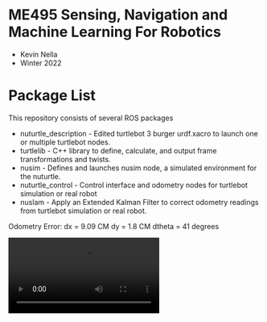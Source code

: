 # ME495 Sensing, Navigation and Machine Learning For Robotics
* Kevin Nella
* Winter 2022
# Package List
This repository consists of several ROS packages
- nuturtle_description - Edited turtlebot 3 burger urdf.xacro to launch one or multiple turtlebot nodes.
- turtlelib - C++ library to define, calculate, and output frame transformations and twists.
- nusim - Defines and launches nusim node, a simulated environment for the nuturtle.
- nuturtle_control - Control interface and odometry nodes for turtlebot simulation or real robot
- nuslam - Apply an Extended Kalman Filter to correct odometry readings from turtlebot simulation or real robot.

Odometry Error:
dx = 9.09 CM
dy = 1.8 CM
dtheta = 41 degrees


<video src=https://user-images.githubusercontent.com/58793794/217950496-93bcb4ad-9c3e-4133-9091-a5ba8538c6b9.mp4/>

![Screenshot from 2023-03-11 23-12-10](https://user-images.githubusercontent.com/58793794/224528158-d2b79b79-33a8-4eda-8389-fc2c0f91fb32.png)
